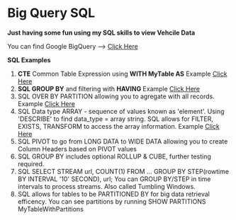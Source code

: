 # Big Query SQL
**Just having some fun using my SQL skills to view Vehcile Data**

You can find Google BigQuery --> [Click Here](https://cloud.google.com/bigquery)

**SQL Examples**
1. **CTE** Common Table Expression using **WITH MyTable AS** Example [Click Here](https://github.com/michaelmaxi/BigQuerySQL/tree/main/SQL%20WITH%20CLAUSE)
2. **SQL GROUP BY** and filtering with **HAVING** Example [Click Here](https://github.com/michaelmaxi/BigQuerySQL/tree/main/SQL%20HAVING%20CLAUSE) 
3. SQL OVER BY PARTITION allowing you to agregate with all records. Example [Click Here](https://github.com/michaelmaxi/BigQuerySQL/tree/main/SQL%20OVER%20BY%20PARTITION%20CLAUSE)
4. SQL Data type ARRAY - sequence of values known as 'element'.  Using 'DESCRIBE' to find data_type = array string.  SQL allows for FILTER, EXISTS, TRANSFORM to access the array information.  Example [Click Here](https://github.com/michaelmaxi/BigQuerySQL/tree/main/SQL%20ARRAY)
5. SQL PIVOT to go from LONG DATA to WIDE DATA allowing you to create Column Headers based on PIVOT values
6. SQL GROUP BY includes optional ROLLUP & CUBE, further testing required.
7. SQL SELECT STREAM url, COUNT(1) FROM ... GROUP BY STEP(rowtime BY INTERVAL '10' SECOND), url; You can GROUP BY/STEP in time intervals to process streams. Also called Tumbling Windows.  
8. SQL allows for tables to be PARTITIONED BY for big data retrieval efficency.  You can see partitions by running SHOW PARTITIONS MyTableWithPartitions

